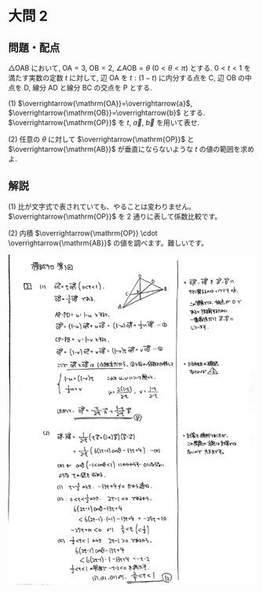 ﻿---
layout: default
parent: 第 3 回
grand_parent: 模試テロ
summary: 垂直にならない条件
published: false
---

# 大問 2

## 問題・配点

$\triangle \mathrm{OAB}$ において, $\mathrm{OA}=3$, $\mathrm{OB}=2$, $\angle \mathrm{AOB} = \theta \ (0 < \theta < \pi)$ とする. $0<t<1$ を満たす実数の定数 $t$ に対して, 辺 $\mathrm{OA}$ を $t:(1-t)$ に内分する点を $\mathrm{C}$, 辺 $\mathrm{OB}$ の中点を $\mathrm{D}$, 線分 $\mathrm{AD}$ と線分 $\mathrm{BC}$ の交点を $\mathrm{P}$ とする.

(1) $\overrightarrow{\mathrm{OA}}=\overrightarrow{a}$, $\overrightarrow{\mathrm{OB}}=\overrightarrow{b}$ とする. $\overrightarrow{\mathrm{OP}}$ を $t$, $\overrightarrow{a}$, $\overrightarrow{b}$ を用いて表せ.

(2) 任意の $\theta$ に対して $\overrightarrow{\mathrm{OP}}$ と $\overrightarrow{\mathrm{AB}}$ が垂直にならないような $t$ の値の範囲を求めよ.

## 解説

(1) 比が文字式で表されていても、やることは変わりません。$\overrightarrow{\mathrm{OP}}$ を $2$ 通りに表して係数比較です。

(2) 内積 $\overrightarrow{\mathrm{OP}} \cdot \overrightarrow{\mathrm{AB}}$ の値を調べます。難しいです。

![](img/examterro_03-2.jpg)
